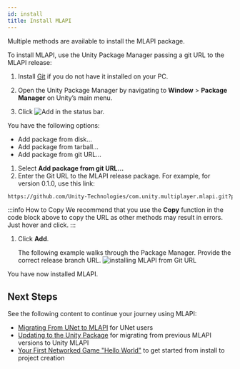 ```yaml
---
id: install
title: Install MLAPI
---
```


Multiple methods are available to install the MLAPI package.

To install MLAPI, use the Unity Package Manager passing a git URL to the MLAPI release:

1. Install [Git](https://git-scm.com/) if you do not have it installed on your PC.

1. Open the Unity Package Manager by navigating to **Window** > **Package Manager** on Unity’s main menu.
1. Click ![Add](/img/add.png) in the status bar.

  You have the following options:

   - Add package from disk...
   - Add package from tarball...
   - Add package from git URL...

1. Select **Add package from git URL...**
1. Enter the Git URL to the MLAPI release package. For example, for version 0.1.0, use this link:

  ```html
  https://github.com/Unity-Technologies/com.unity.multiplayer.mlapi.git?path=/com.unity.multiplayer.mlapi#release/0.1.0
  ```
:::info How to Copy
We recommend that you use the **Copy** function in the code block above to copy the URL as other methods may result in errors. Just hover and click.
:::

1. Click **Add**.

   The following example walks through the Package Manager. Provide the correct release branch URL.
    ![installing MLAPI from Git URL](/img/installingmlapiurl.gif)

You have now installed MLAPI.

## Next Steps

See the following content to continue your journey using MLAPI:

* [Migrating From UNet to MLAPI](migratingtomlapi.md) for UNet users
* [Updating to the Unity Package](migratingfrommlapi.md) for migrating from previous MLAPI versions to Unity MLAPI
* [Your First Networked Game "Hello World"](../tutorials/helloworldintro.md) to get started from install to project creation
